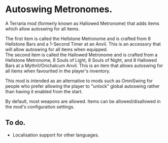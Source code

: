 # Autoswing Metronomes.
A Terraria mod (formerly known as Hallowed Metronome) that adds items which allow autoswing for all items.  

The first item is called the Hellstone Metronome and is crafted from 8 Hellstone Bars and a 1-Second Timer at an Anvil. This is an accessory that will allow autoswing for all items when equipped.  
The second item is called the Hallowed Metronome and is crafted from a Hellstone Metronome, 8 Souls of Light, 8 Souls of Night, and 8 Hallowed Bars at a Mythril/Orichalcum Anvil. This is an item that allows autoswing for all items when favourited in the player's inventory.  

This mod is intended as an alternative to mods such as OmniSwing for people who prefer allowing the player to "unlock" global autoswing rather than having it enabled from the start.  

By default, most weapons are allowed. Items can be allowed/disallowed in the mod's configuration settings.  

## To do.
* Localisation support for other languages.  
